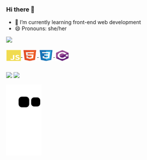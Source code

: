 ### Hi there 👋

- 🌱 I’m currently learning front-end web development
- 😄 Pronouns: she/her

<div>
  <a href="https://github.com/GabriellaBassan">
  <img height="180em" src="https://github-readme-stats.vercel.app/api/top-langs/?username=GabriellaBassan&layout=compact&langs_count=7&theme=vision-friendly-dark"/>
</div>

</div>
<div style="display: inline_block"><br>
  <img align="center" alt="Rafa-Js" height="30" width="40" src="https://raw.githubusercontent.com/devicons/devicon/master/icons/javascript/javascript-plain.svg">
  <img align="center" alt="Rafa-HTML" height="30" width="40" src="https://raw.githubusercontent.com/devicons/devicon/master/icons/html5/html5-original.svg">
  <img align="center" alt="Rafa-CSS" height="30" width="40" src="https://raw.githubusercontent.com/devicons/devicon/master/icons/css3/css3-original.svg">
  <img align="center" alt="Rafa-Csharp" height="30" width="40" src="https://raw.githubusercontent.com/devicons/devicon/master/icons/csharp/csharp-original.svg">
</div>

##

<div>
  <a href="https://www.linkedin.com/in/gabriellabassan20/" target="_blank"><img src="https://img.shields.io/badge/-LinkedIn-%230077B5?style=for-the-badge&logo=linkedin&logoColor=white" target="_blank"></a> 
   <a href = "mailto:gabriellanunesbassan@gmail.com"><img src="https://img.shields.io/badge/-Gmail-%23333?style=for-the-badge&logo=gmail&logoColor=white" target="_blank"></a>

  ![Snake animation](https://github.com/GabriellaBassan/GabriellaBassan/blob/output/github-contribution-grid-snake.svg)
</div>
